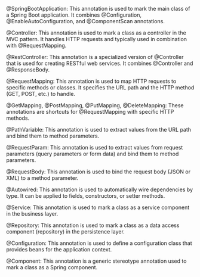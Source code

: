 @SpringBootApplication: This annotation is used to mark the main class of a Spring Boot application. It combines @Configuration, @EnableAutoConfiguration, and @ComponentScan annotations.

@Controller: This annotation is used to mark a class as a controller in the MVC pattern. It handles HTTP requests and typically used in combination with @RequestMapping.

@RestController: This annotation is a specialized version of @Controller that is used for creating RESTful web services. It combines @Controller and @ResponseBody.

@RequestMapping: This annotation is used to map HTTP requests to specific methods or classes. It specifies the URL path and the HTTP method (GET, POST, etc.) to handle.

@GetMapping, @PostMapping, @PutMapping, @DeleteMapping: These annotations are shortcuts for @RequestMapping with specific HTTP methods.

@PathVariable: This annotation is used to extract values from the URL path and bind them to method parameters.

@RequestParam: This annotation is used to extract values from request parameters (query parameters or form data) and bind them to method parameters.

@RequestBody: This annotation is used to bind the request body (JSON or XML) to a method parameter.

@Autowired: This annotation is used to automatically wire dependencies by type. It can be applied to fields, constructors, or setter methods.

@Service: This annotation is used to mark a class as a service component in the business layer.

@Repository: This annotation is used to mark a class as a data access component (repository) in the persistence layer.

@Configuration: This annotation is used to define a configuration class that provides beans for the application context.

@Component: This annotation is a generic stereotype annotation used to mark a class as a Spring component.
